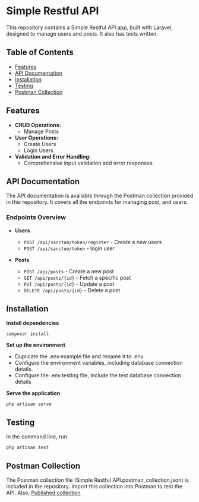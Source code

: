 # Simple Restful API

This repository contains a Simple Restful API app, built with Laravel, designed to manage users and posts. It also has tests written.

## Table of Contents

- [Features](#features)
- [API Documentation](#api-documentation)
- [Installation](#installation)
- [Testing](#testing)
- [Postman Collection](#postman-collection)

## Features

- **CRUD Operations:**
  - Manage Posts
- **User Operations:**
  - Create Users
  - Login Users
- **Validation and Error Handling:**
  - Comprehensive input validation and error responses.

## API Documentation

The API documentation is available through the Postman collection provided in this repository. It covers all the endpoints for managing post, and users.

### Endpoints Overview

- **Users**
  - `POST /api/sanctum/token/register` - Create a new users
  - `POST /api/sanctum/token` - login user

- **Posts**
  - `POST /api/posts` - Create a new post
  - `GET /api/posts/{id}` - Fetch a specific post
  - `PUT /api/posts/{id}` - Update a post
  - `DELETE /api/posts/{id}` - Delete a post

## Installation

**Install dependencies**
```
composer install
```

**Set up the environment**
- Duplicate the .env.example file and rename it to .env.
- Configure the environment variables, including database connection details.
- Configure the .env.testing file, include the test database connection details

**Serve the application**
```
php artisan serve
```

## Testing

In the command line, run
```
php artisan test
```

## Postman Collection

The Postman collection file (Simple Restful API.postman_collection.json) is included in the repository. Import this collection into Postman to test the API.
Also, [Published collection](https://documenter.getpostman.com/view/37584024/2sAYQakB7A)
